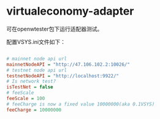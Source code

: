 # virtualeconomy-adapter

可在openwtester包下运行适配器测试。

配置VSYS.ini文件如下：

```ini

# mainnet node api url
mainnetNodeAPI = "http://47.106.102.2:10026/"
# testnet node api url
testnetNodeAPI = "http://localhost:9922/"
# Is network test?
isTestNet = false
# feeScale
feeScale = 100
# feeCharge is now a fixed value 10000000(aka 0.1VSYS)
feeCharge = 10000000

```

